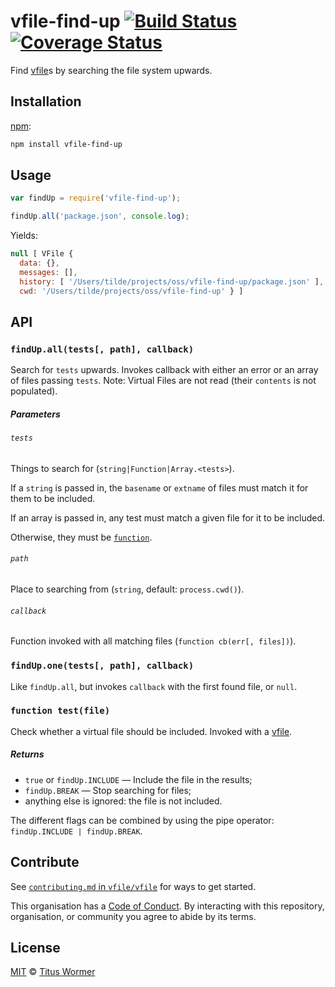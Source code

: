 # vfile-find-up [![Build Status][travis-badge]][travis] [![Coverage Status][codecov-badge]][codecov]

Find [vfile][]s by searching the file system upwards.

## Installation

[npm][]:

```bash
npm install vfile-find-up
```

## Usage

```js
var findUp = require('vfile-find-up');

findUp.all('package.json', console.log);
```

Yields:

```js
null [ VFile {
  data: {},
  messages: [],
  history: [ '/Users/tilde/projects/oss/vfile-find-up/package.json' ],
  cwd: '/Users/tilde/projects/oss/vfile-find-up' } ]
```

## API

### `findUp.all(tests[, path], callback)`

Search for `tests` upwards.  Invokes callback with either an error
or an array of files passing `tests`.
Note: Virtual Files are not read (their `contents` is not populated).

##### Parameters

###### `tests`

Things to search for (`string|Function|Array.<tests>`).

If a `string` is passed in, the `basename` or `extname` of files
must match it for them to be included.

If an array is passed in, any test must match a given file for it
to be included.

Otherwise, they must be [`function`][test].

###### `path`

Place to searching from (`string`, default: `process.cwd()`).

###### `callback`

Function invoked with all matching files (`function cb(err[, files])`).

### `findUp.one(tests[, path], callback)`

Like `findUp.all`, but invokes `callback` with the first found
file, or `null`.

### `function test(file)`

Check whether a virtual file should be included.  Invoked with a
[vfile][].

##### Returns

*   `true` or `findUp.INCLUDE` — Include the file in the results;
*   `findUp.BREAK` — Stop searching for files;
*   anything else is ignored: the file is not included.

The different flags can be combined by using the pipe operator:
`findUp.INCLUDE | findUp.BREAK`.

## Contribute

See [`contributing.md` in `vfile/vfile`][contributing] for ways to get started.

This organisation has a [Code of Conduct][coc].  By interacting with this
repository, organisation, or community you agree to abide by its terms.

## License

[MIT][] © [Titus Wormer][author]

<!-- Definitions -->

[travis-badge]: https://img.shields.io/travis/vfile/vfile-find-up.svg

[travis]: https://travis-ci.org/vfile/vfile-find-up

[codecov-badge]: https://img.shields.io/codecov/c/github/vfile/vfile-find-up.svg

[codecov]: https://codecov.io/github/vfile/vfile-find-up

[npm]: https://docs.npmjs.com/cli/install

[mit]: LICENSE

[author]: http://wooorm.com

[vfile]: https://github.com/vfile/vfile

[test]: #function-testfile

[contributing]: https://github.com/vfile/vfile/blob/master/contributing.md

[coc]: https://github.com/vfile/vfile/blob/master/code-of-conduct.md
